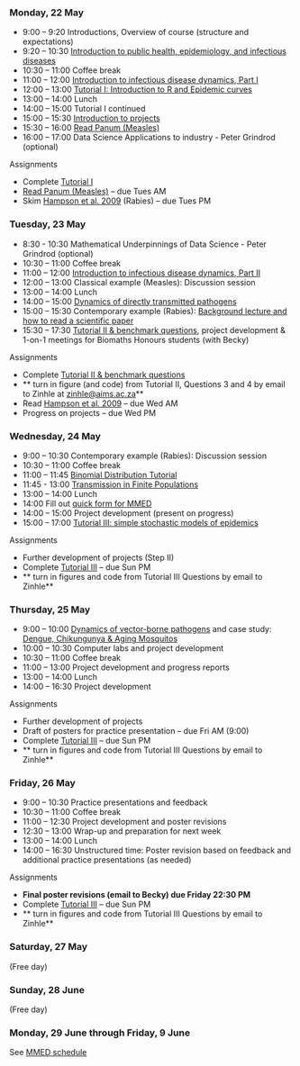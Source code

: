 <div markdown="1">

### Monday, 22 May

-  9:00 – 9:20		Introductions, Overview of course (structure and expectations)
-  9:20 – 10:30		[Introduction to public health, epidemiology, and infectious diseases]({{page.repo}}/raw/master/lectures/Intro_PH_Epi_ID.pdf)
-  10:30 – 11:00 	Coffee break
-  11:00 – 12:00	[Introduction to infectious disease dynamics, Part I]({{page.repo}}/raw/master/lectures/Intro_ID_Dynamics_I.pdf)
-  12:00 – 13:00	[Tutorial I: Introduction to R and Epidemic curves](#computerlabs)
-  13:00 – 14:00 	Lunch
-  14:00 – 15:00 	Tutorial I continued
-  15:00 – 15:30	[Introduction to projects]({{page.repo}}/raw/master/Project_guidelines_2017.pdf)
-  15:30 – 16:00	[Read Panum (Measles)](./panum.html)
-  16:00 – 17:00	Data Science Applications to industry - Peter Grindrod (optional)

Assignments

- Complete [Tutorial I](#computerlabs)
- [Read Panum (Measles)](./panum.html) – due Tues AM
- Skim [Hampson et al. 2009]({{page.repo}}/raw/master/readings/Hampson2009.pdf) (Rabies) – due Tues PM

### Tuesday, 23 May
- 8:30 - 10:30		Mathematical Underpinnings of Data Science - Peter Grindrod (optional)
-  10:30 – 11:00 	Coffee break
-  11:00 – 12:00		[Introduction to infectious disease dynamics, Part II]({{page.repo}}/raw/master/lectures/Intro_ID_Dynamics_II.pdf)
-  12:00 – 13:00	Classical example (Measles): Discussion session
-  13:00 – 14:00 	Lunch
-  14:00 – 15:00	[Dynamics of directly transmitted pathogens]({{page.repo}}/raw/master/lectures/Intro_ID_Dynamics_III.pdf)
-  15:00 – 15:30	Contemporary example (Rabies): [Background lecture and how to read a scientific paper]({{page.repo}}/raw/master/lectures/How_to_read_exRabies.pdf)
-  15:30 – 17:30   [Tutorial II & benchmark questions](#computerlabs), project  development & 1-on-1 meetings for Biomaths Honours students (with Becky)

Assignments

- Complete [Tutorial II & benchmark questions](#computerlabs)
- ** turn in figure (and code) from Tutorial II,  Questions 3 and 4 by email to Zinhle at zinhle@aims.ac.za**
- Read [Hampson et al. 2009]({{page.repo}}/raw/master/readings/Hampson2009.pdf) – due Wed AM
- Progress on projects – due Wed PM

### Wednesday, 24 May
-  9:00 – 10:30 	Contemporary example (Rabies): Discussion session
-  10:30 – 11:00 	Coffee break
-  11:00 – 11:45	[Binomial Distribution Tutorial](#computerlabs)
-  11:45 - 13:00	[Transmission in Finite Populations]({{page.repo}}/raw/master/lectures/FinitePopModels.pdf)
-  13:00 – 14:00 	Lunch
- 14:00 Fill out [quick form for MMED](http://www.ici3d.org/MMED2017/logistics/logisticsForm)
-  14:00 – 15:00 	Project development (present on progress)
-  15:00 – 17:00	[Tutorial III: simple stochastic models of epidemics](#computerlabs)

Assignments

- Further development of projects (Step II)
- Complete [Tutorial III](#computerlabs) – due Sun PM
- ** turn in figures and code from Tutorial III Questions by email to Zinhle**

### Thursday, 25 May

- 9:00 – 10:00		[Dynamics of vector-borne pathogens]({{page.repo}}/raw/master/lectures/FinitePopModels.pdf) and case study: [Dengue, Chikungunya & Aging Mosquitos]({{page.repo}}/raw/master/lectures/Bellan-DengueChik.pdf)
- 10:00 – 10:30  	Computer labs and project development
- 10:30 – 11:00 	Coffee break
- 11:00 – 13:00		Project development and progress reports
- 13:00 – 14:00 	Lunch
- 14:00 – 16:30		Project development

Assignments

- Further development of projects
- Draft of posters for practice presentation – due Fri AM (9:00)
- Complete [Tutorial III](#computerlabs) – due Sun PM
- ** turn in figures and code from Tutorial III Questions by email to Zinhle**

### Friday, 26 May

- 9:00 – 10:30 Practice presentations and feedback
- 10:30 – 11:00 Coffee break
- 11:00 – 12:30	Project development and poster revisions
- 12:30 – 13:00	Wrap-up and preparation for next week
- 13:00 – 14:00 Lunch
- 14:00 – 16:30	Unstructured time: Poster revision based on feedback and additional practice presentations (as needed)

Assignments

- **Final poster revisions (email to Becky) due Friday 22:30 PM** 
- Complete [Tutorial III](#computerlabs) – due Sun PM
- ** turn in figures and code from Tutorial III Questions by email to Zinhle**


### Saturday, 27 May

(Free day)

### Sunday, 28 June

(Free day)

### Monday, 29 June through Friday, 9 June

See [MMED schedule](http://www.ici3d.org/MMED2017/schedule)

</div>
